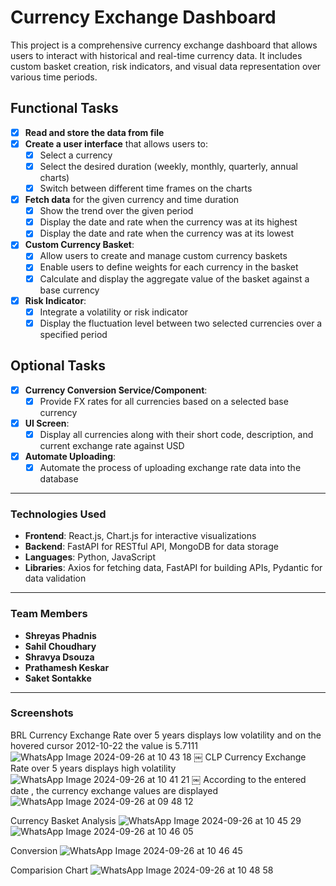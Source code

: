 # Currency Exchange Dashboard

This project is a comprehensive currency exchange dashboard that allows users to interact with historical and real-time currency data. It includes custom basket creation, risk indicators, and visual data representation over various time periods.

## Functional Tasks

- [X] **Read and store the data from file**
- [X] **Create a user interface** that allows users to:
  - [X] Select a currency
  - [x] Select the desired duration (weekly, monthly, quarterly, annual charts)
  - [X] Switch between different time frames on the charts
- [x] **Fetch data** for the given currency and time duration
  - [x] Show the trend over the given period
  - [x] Display the date and rate when the currency was at its highest
  - [x] Display the date and rate when the currency was at its lowest
- [x] **Custom Currency Basket**: 
  - [x] Allow users to create and manage custom currency baskets
  - [x] Enable users to define weights for each currency in the basket
  - [x] Calculate and display the aggregate value of the basket against a base currency
- [x] **Risk Indicator**: 
  - [x] Integrate a volatility or risk indicator 
  - [x] Display the fluctuation level between two selected currencies over a specified period

## Optional Tasks

- [X] **Currency Conversion Service/Component**: 
  - [X] Provide FX rates for all currencies based on a selected base currency
- [X] **UI Screen**: 
  - [X] Display all currencies along with their short code, description, and current exchange rate against USD
- [X] **Automate Uploading**: 
  - [X] Automate the process of uploading exchange rate data into the database

---

### Technologies Used

- **Frontend**: React.js, Chart.js for interactive visualizations
- **Backend**: FastAPI for RESTful API, MongoDB for data storage
- **Languages**: Python, JavaScript
- **Libraries**: Axios for fetching data, FastAPI for building APIs, Pydantic for data validation

---

### Team Members
- **Shreyas Phadnis** 
- **Sahil Choudhary** 
- **Shravya Dsouza**  
- **Prathamesh Keskar** 
- **Saket Sontakke**
  
---

### Screenshots
BRL Currency Exchange Rate over 5 years displays low volatility and on the hovered cursor 2012-10-22 the value is 5.7111
![WhatsApp Image 2024-09-26 at 10 43 18](https://github.com/user-attachments/assets/9795acb7-c7aa-442c-b51d-7362ed231a8c)
￼
CLP Currency Exchange Rate over 5 years displays high volatility
![WhatsApp Image 2024-09-26 at 10 41 21](https://github.com/user-attachments/assets/b4b2540e-a928-4a57-93e0-233063b58554)
￼
According to the entered date , the currency exchange values are displayed	
![WhatsApp Image 2024-09-26 at 09 48 12](https://github.com/user-attachments/assets/e3e609da-6f11-493f-8e2f-2daddb0eda84)

Currency Basket Analysis
![WhatsApp Image 2024-09-26 at 10 45 29](https://github.com/user-attachments/assets/396774bf-3731-4427-9b26-2673e21072dc)
![WhatsApp Image 2024-09-26 at 10 46 05](https://github.com/user-attachments/assets/17556de3-f36a-4cd6-ad46-d9ccb8289053)

Conversion 
![WhatsApp Image 2024-09-26 at 10 46 45](https://github.com/user-attachments/assets/bba605de-b232-4469-964c-5aeba409ee22)

Comparision Chart
![WhatsApp Image 2024-09-26 at 10 48 58](https://github.com/user-attachments/assets/ac3b63ec-379d-4b8e-a4c5-39cf771315f9)





